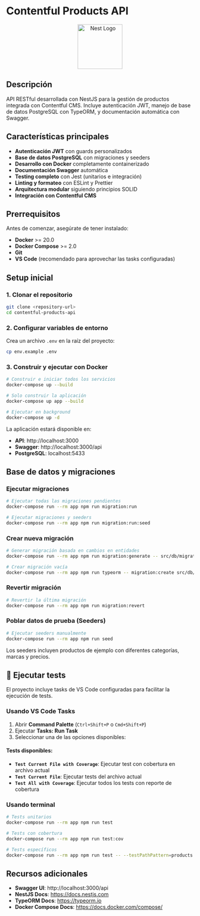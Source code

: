 # Contentful Products API

<p align="center">
  <a href="http://nestjs.com/" target="blank"><img src="https://nestjs.com/img/logo-small.svg" width="120" alt="Nest Logo" /></a>
</p>

## Descripción

API RESTful desarrollada con NestJS para la gestión de productos integrada con Contentful CMS.
Incluye autenticación JWT, manejo de base de datos PostgreSQL con TypeORM, y documentación automática con Swagger.

## Características principales

- **Autenticación JWT** con guards personalizados
- **Base de datos PostgreSQL** con migraciones y seeders
- **Desarrollo con Docker** completamente containerizado
- **Documentación Swagger** automática
- **Testing completo** con Jest (unitarios e integración)
- **Linting y formateo** con ESLint y Prettier
- **Arquitectura modular** siguiendo principios SOLID
- **Integración con Contentful CMS**

## Prerrequisitos

Antes de comenzar, asegúrate de tener instalado:

- **Docker** >= 20.0
- **Docker Compose** >= 2.0
- **Git**
- **VS Code** (recomendado para aprovechar las tasks configuradas)

## Setup inicial

### 1. Clonar el repositorio

```bash
git clone <repository-url>
cd contentful-products-api
```

### 2. Configurar variables de entorno

Crea un archivo `.env` en la raíz del proyecto:

```bash
cp env.example .env
```

### 3. Construir y ejecutar con Docker

```bash
# Construir e iniciar todos los servicios
docker-compose up --build

# Solo construir la aplicación
docker-compose up app --build

# Ejecutar en background
docker-compose up -d
```

La aplicación estará disponible en:

- **API**: http://localhost:3000
- **Swagger**: http://localhost:3000/api
- **PostgreSQL**: localhost:5433

## Base de datos y migraciones

### Ejecutar migraciones

```bash
# Ejecutar todas las migraciones pendientes
docker-compose run --rm app npm run migration:run

# Ejecutar migraciones y seeders
docker-compose run --rm app npm run migration:run:seed
```

### Crear nueva migración

```bash
# Generar migración basada en cambios en entidades
docker-compose run --rm app npm run migration:generate -- src/db/migrations/NombreDeLaMigracion

# Crear migración vacía
docker-compose run --rm app npm run typeorm -- migration:create src/db/migrations/NombreDeLaMigracion
```

### Revertir migración

```bash
# Revertir la última migración
docker-compose run --rm app npm run migration:revert
```

### Poblar datos de prueba (Seeders)

```bash
# Ejecutar seeders manualmente
docker-compose run --rm app npm run seed

```

Los seeders incluyen productos de ejemplo con diferentes categorías, marcas y precios.

## 🧪 Ejecutar tests

El proyecto incluye tasks de VS Code configuradas para facilitar la ejecución de tests.

### Usando VS Code Tasks

1. Abrir **Command Palette** (`Ctrl+Shift+P` o `Cmd+Shift+P`)
2. Ejecutar **Tasks: Run Task**
3. Seleccionar una de las opciones disponibles:

#### Tests disponibles:

- **`Test Current File with Coverage`**: Ejecutar test con cobertura en archivo actual
- **`Test Current File`**: Ejecutar tests del archivo actual
- **`Test All with Coverage`**: Ejecutar todos los tests con reporte de cobertura

### Usando terminal

```bash
# Tests unitarios
docker-compose run --rm app npm run test

# Tests con cobertura
docker-compose run --rm app npm run test:cov

# Tests específicos
docker-compose run --rm app npm run test -- --testPathPattern=products

```

## Recursos adicionales

- **Swagger UI**: http://localhost:3000/api
- **NestJS Docs**: https://docs.nestjs.com
- **TypeORM Docs**: https://typeorm.io
- **Docker Compose Docs**: https://docs.docker.com/compose/
